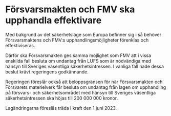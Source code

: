 # Försvarsmakten och FMV ska upphandla effektivare

Med bakgrund av det säkerhetsläge som Europa befinner sig i så behöver Försvarsmaktens och FMV:s upphandlingsmöjligheter förenklas och effektiviseras.

Därför ska Försvarsmakten ges samma möjlighet som FMV att i vissa enskilda fall besluta om undantag från LUFS som är nödvändiga med hänsyn till Sveriges väsentliga säkerhetsintressen. I vanliga fall hade dessa beslut krävt regeringens godkännande.

Regeringen föreslår också att beloppsgränsen för när Försvarsmakten och Försvarets materielverk får besluta om undantag från lagen om upphandling på försvars\- och säkerhetsområdet med hänsyn till Sveriges väsentliga säkerhetsintressen ska höjas till 200 000 000 kronor.

Lagändringarna föreslås träda i kraft den 1 juni 2023\.

